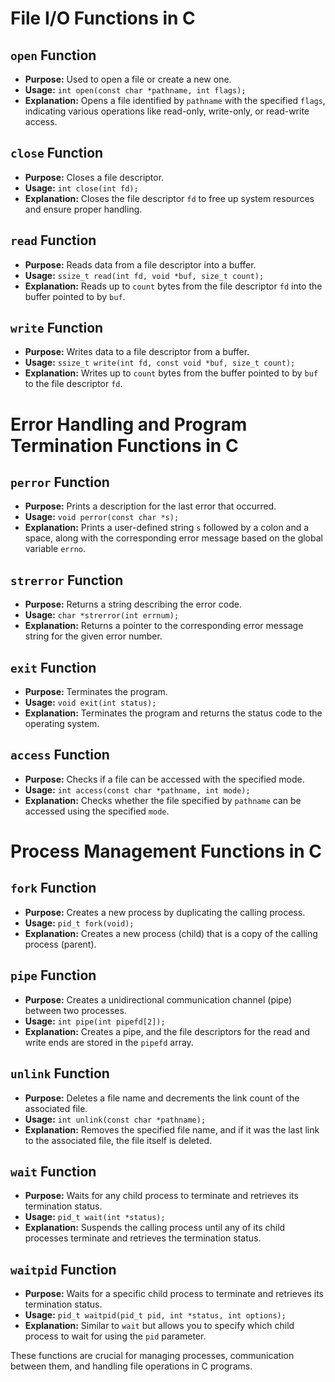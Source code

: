 # File I/O Functions in C

## `open` Function
- **Purpose:** Used to open a file or create a new one.
- **Usage:** `int open(const char *pathname, int flags);`
- **Explanation:** Opens a file identified by `pathname` with the specified `flags`, indicating various operations like read-only, write-only, or read-write access.

## `close` Function
- **Purpose:** Closes a file descriptor.
- **Usage:** `int close(int fd);`
- **Explanation:** Closes the file descriptor `fd` to free up system resources and ensure proper handling.

## `read` Function
- **Purpose:** Reads data from a file descriptor into a buffer.
- **Usage:** `ssize_t read(int fd, void *buf, size_t count);`
- **Explanation:** Reads up to `count` bytes from the file descriptor `fd` into the buffer pointed to by `buf`.

## `write` Function
- **Purpose:** Writes data to a file descriptor from a buffer.
- **Usage:** `ssize_t write(int fd, const void *buf, size_t count);`
- **Explanation:** Writes up to `count` bytes from the buffer pointed to by `buf` to the file descriptor `fd`.

# Error Handling and Program Termination Functions in C

## `perror` Function
- **Purpose:** Prints a description for the last error that occurred.
- **Usage:** `void perror(const char *s);`
- **Explanation:** Prints a user-defined string `s` followed by a colon and a space, along with the corresponding error message based on the global variable `errno`.

## `strerror` Function
- **Purpose:** Returns a string describing the error code.
- **Usage:** `char *strerror(int errnum);`
- **Explanation:** Returns a pointer to the corresponding error message string for the given error number.

## `exit` Function
- **Purpose:** Terminates the program.
- **Usage:** `void exit(int status);`
- **Explanation:** Terminates the program and returns the status code to the operating system.

## `access` Function
- **Purpose:** Checks if a file can be accessed with the specified mode.
- **Usage:** `int access(const char *pathname, int mode);`
- **Explanation:** Checks whether the file specified by `pathname` can be accessed using the specified `mode`.

# Process Management Functions in C

## `fork` Function
- **Purpose:** Creates a new process by duplicating the calling process.
- **Usage:** `pid_t fork(void);`
- **Explanation:** Creates a new process (child) that is a copy of the calling process (parent).

## `pipe` Function
- **Purpose:** Creates a unidirectional communication channel (pipe) between two processes.
- **Usage:** `int pipe(int pipefd[2]);`
- **Explanation:** Creates a pipe, and the file descriptors for the read and write ends are stored in the `pipefd` array.

## `unlink` Function
- **Purpose:** Deletes a file name and decrements the link count of the associated file.
- **Usage:** `int unlink(const char *pathname);`
- **Explanation:** Removes the specified file name, and if it was the last link to the associated file, the file itself is deleted.

## `wait` Function
- **Purpose:** Waits for any child process to terminate and retrieves its termination status.
- **Usage:** `pid_t wait(int *status);`
- **Explanation:** Suspends the calling process until any of its child processes terminate and retrieves the termination status.

## `waitpid` Function
- **Purpose:** Waits for a specific child process to terminate and retrieves its termination status.
- **Usage:** `pid_t waitpid(pid_t pid, int *status, int options);`
- **Explanation:** Similar to `wait` but allows you to specify which child process to wait for using the `pid` parameter.

These functions are crucial for managing processes, communication between them, and handling file operations in C programs.
